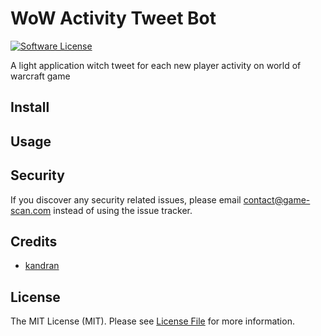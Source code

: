 # WoW Activity Tweet Bot

[![Software License][ico-license]](LICENSE.md)

A light application witch tweet for each new player activity on world of warcraft game

## Install



## Usage





## Security

If you discover any security related issues, please email contact@game-scan.com instead of using the issue tracker.

## Credits

- [kandran][link-author]

## License

The MIT License (MIT). Please see [License File](LICENSE.md) for more information.

[ico-license]: https://img.shields.io/badge/license-MIT-brightgreen.svg?style=flat-square

[link-author]: https://github.com/kandran
